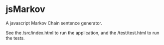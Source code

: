 jsMarkov
========

A javascript Markov Chain sentence generator. 

See the /src/index.html to run the application, and the /test/test.html to run the tests.
